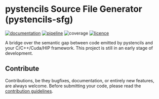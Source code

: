 # pystencils Source File Generator (pystencils-sfg)

[![documentation](https://img.shields.io/badge/read-the_docs-brightgreen)](https://pycodegen.pages.i10git.cs.fau.de/pystencils-sfg)
[![pipeline](https://i10git.cs.fau.de/pycodegen/pystencils-sfg/badges/master/pipeline.svg)](https://i10git.cs.fau.de/pycodegen-/pystencils-sfg/commits/master)
![coverage](https://i10git.cs.fau.de/pycodegen/pystencils-sfg/badges/master/coverage.svg)
[![licence](https://img.shields.io/badge/License-GNU_General_Public_Licence_v3-lightgray)](https://i10git.cs.fau.de/pycodegen/pystencils-sfg/-/blob/master/LICENSE)


A bridge over the semantic gap between code emitted by pystencils and your C/C++/Cuda/HIP framework.
This project is still in an early stage of development.

## Contribute

Contributions, be they bugfixes, documentation, or entirely new features, are always welcome.
Before submitting your code, please read the [contribution guidelines](CONTRIBUTING.md).

